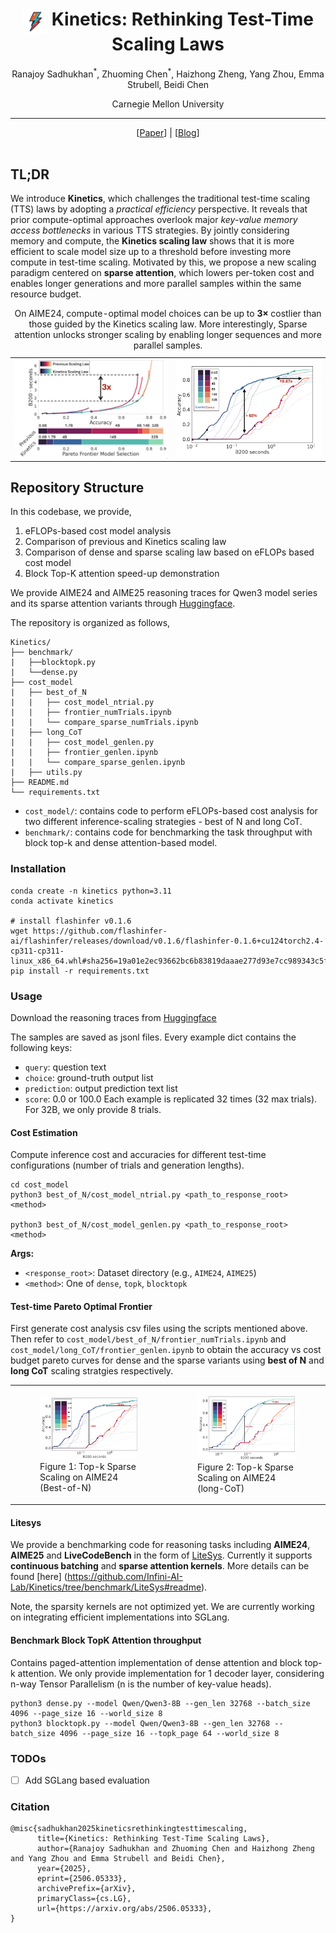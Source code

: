 <div align="center">
<h1><img src="assets/Bolt.png" height="40px" align="top"/> Kinetics: Rethinking Test-Time Scaling Laws
</h1>

Ranajoy Sadhukhan<sup>\*</sup>, Zhuoming Chen<sup>\*</sup>, Haizhong Zheng, Yang Zhou, Emma Strubell, Beidi Chen

Carnegie Mellon University 

-----------------
</div>

<div align="center">
[<a href="https://arxiv.org/abs/2506.05333">Paper</a>] | [<a href="https://infini-ai-lab.github.io/Kinetics/">Blog</a>]
</div>
<br>

## TL;DR
We introduce **Kinetics**, which challenges the traditional test-time scaling (TTS) laws by adopting a *practical efficiency* perspective. It reveals that prior compute-optimal approaches overlook major *key-value memory access bottlenecks* in various TTS strategies. By jointly considering memory and compute, the **Kinetics scaling law** shows that it is more efficient to scale model size up to a threshold before investing more compute in test-time scaling. Motivated by this, we propose a new scaling paradigm centered on **sparse attention**, which lowers per-token cost and enables longer generations and more parallel samples within the same resource budget. 

<table>
<tr>
<td> <img src="assets/F1A.png" style="width:400px;" align="top"/>
<td> <img src="assets/F1B.png" style="width:380px;" align="top"/>
</tr>
<caption>
On AIME24, compute-optimal model choices can be up to <strong>3×</strong> costlier than those guided by the Kinetics scaling law. More interestingly, Sparse attention unlocks stronger scaling by enabling longer sequences and more parallel samples.
</caption>
</table>


## Repository Structure


In this codebase, we provide,
1. eFLOPs-based cost model analysis
2. Comparison of previous and Kinetics scaling law
3. Comparison of dense and sparse scaling law based on eFLOPs based cost model
4. Block Top-K attention speed-up demonstration

We provide AIME24 and AIME25 reasoning traces for Qwen3 model series and its sparse attention variants through [Huggingface](https://huggingface.co/datasets/InfiniAILab/Kinetics-generations).



The repository is organized as follows,

```
Kinetics/
├── benchmark/
|   ├──blocktopk.py
|   └──dense.py
├── cost_model
|   ├── best_of_N
|   |   ├── cost_model_ntrial.py
|   |   ├── frontier_numTrials.ipynb
|   |   └── compare_sparse_numTrials.ipynb
|   ├── long_CoT
|   |   ├── cost_model_genlen.py
|   |   ├── frontier_genlen.ipynb
|   |   └── compare_sparse_genlen.ipynb
|   ├── utils.py
├── README.md
└── requirements.txt
```
- `cost_model/`: contains code to perform eFLOPs-based cost analysis for two different inference-scaling strategies - best of N and long CoT.
- `benchmark/`: contains code for benchmarking the task throughput with block top-k and dense attention-based model. 

### Installation
```
conda create -n kinetics python=3.11
conda activate kinetics

# install flashinfer v0.1.6
wget https://github.com/flashinfer-ai/flashinfer/releases/download/v0.1.6/flashinfer-0.1.6+cu124torch2.4-cp311-cp311-linux_x86_64.whl#sha256=19a01e2ec93662bc6b83819daaae277d93e7cc989343c5f8940af44a4cb66ba0
pip install -r requirements.txt
```

### Usage
Download the reasoning traces from [Huggingface](https://huggingface.co/datasets/InfiniAILab/Kinetics-generations)

The samples are saved as jsonl files. Every example dict contains the following keys:
- `query`: question text
- `choice`: ground-truth output list
- `prediction`: output prediction text list
- `score`: 0.0 or 100.0
Each example is replicated 32 times (32 max trials). For 32B, we only provide 8 trials.

#### Cost Estimation
Compute inference cost and accuracies for different test-time configurations (number of trials and generation lengths).
```
cd cost_model
python3 best_of_N/cost_model_ntrial.py <path_to_response_root> <method>

python3 best_of_N/cost_model_genlen.py <path_to_response_root> <method>
```
**Args:**
- `<response_root>`: Dataset directory (e.g., `AIME24`, `AIME25`)
- `<method>`: One of `dense`, `topk`, `blocktopk`

#### Test-time Pareto Optimal Frontier
First generate cost analysis csv files using the scripts mentioned above. Then refer to `cost_model/best_of_N/frontier_numTrials.ipynb` and `cost_model/long_CoT/frontier_genlen.ipynb` to obtain the accuracy vs cost budget pareto curves for dense and the sparse variants using **best of N** and **long CoT** scaling stratgies respectively.

<table>
  <tr>
    <td>
      <figure>
        <img src="assets/AIME24-topk-trial.jpg" alt="Kinetics Sparse Scaling (Best-of-N)" width="400">
        <figcaption>Figure 1: Top-k Sparse Scaling on AIME24 (Best-of-N)</figcaption>
      </figure>
    </td>
    <td>
      <figure>
        <img src="assets/AIME24-topk-genlen.jpg" alt="Kinetics Sparse Scaling (long-CoT)" width="400">
        <figcaption>Figure 2: Top-k Sparse Scaling on AIME24 (long-CoT)</figcaption>
      </figure>
    </td>
  </tr>
</table>

#### Litesys
We provide a benchmarking code for reasoning tasks including **AIME24**, **AIME25** and **LiveCodeBench** in the form of [LiteSys](https://github.com/Infini-AI-Lab/Kinetics/tree/benchmark/LiteSys). Currently it supports **continuous batching** and **sparse attention kernels**. More details can be found [here] (https://github.com/Infini-AI-Lab/Kinetics/tree/benchmark/LiteSys#readme).

Note, the sparsity kernels are not optimized yet. We are currently working on integrating efficient implementations into SGLang.

#### Benchmark Block TopK Attention throughput
Contains paged-attention implementation of dense attention and block top-k attention. We only provide implementation for 1 decoder layer, considering n-way Tensor Parallelism (n is the number of key-value heads).
```
python3 dense.py --model Qwen/Qwen3-8B --gen_len 32768 --batch_size 4096 --page_size 16 --world_size 8
python3 blocktopk.py --model Qwen/Qwen3-8B --gen_len 32768 --batch_size 4096 --page_size 16 --topk_page 64 --world_size 8
```

### TODOs
- [ ] Add SGLang based evaluation 

### Citation
```
@misc{sadhukhan2025kineticsrethinkingtesttimescaling,
      title={Kinetics: Rethinking Test-Time Scaling Laws}, 
      author={Ranajoy Sadhukhan and Zhuoming Chen and Haizhong Zheng and Yang Zhou and Emma Strubell and Beidi Chen},
      year={2025},
      eprint={2506.05333},
      archivePrefix={arXiv},
      primaryClass={cs.LG},
      url={https://arxiv.org/abs/2506.05333}, 
}
```